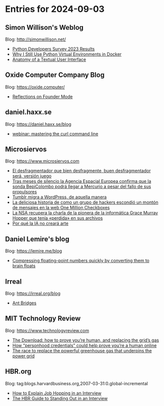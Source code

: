 # Entries for 2024-09-03
## Simon Willison's Weblog 
Blog: http://simonwillison.net/ 

- [Python Developers Survey 2023 Results](https://simonwillison.net/2024/Sep/3/python-developers-survey-2023/#atom-everything)
- [Why I Still Use Python Virtual Environments in Docker](https://simonwillison.net/2024/Sep/2/why-i-still-use-python-virtual-environments-in-docker/#atom-everything)
- [Anatomy of a Textual User Interface](https://simonwillison.net/2024/Sep/2/anatomy-of-a-textual-user-interface/#atom-everything)
## Oxide Computer Company Blog 
Blog: https://oxide.computer/ 

- [Reflections on Founder Mode](https://oxide.computer/blog/reflections-on-founder-mode)
## daniel.haxx.se 
Blog: https://daniel.haxx.se/blog 

- [webinar: mastering the curl command line](https://daniel.haxx.se/blog/2024/09/02/webinar-mastering-the-curl-command-line/)
## Microsiervos 
Blog: https://www.microsiervos.com 

- [El desfragmentador que bien desfragmente, buen desfragmentador será, versión juego](https://www.microsiervos.com/archivo/juegos-y-diversion/desfragmentador-desfragmente-desfragmentador-juego.html)
- [Tras meses de silencio la Agencia Espacial Europea confirma que la sonda BepiColombo podrá llegar a Mercurio a pesar del fallo de sus propulsores](https://www.microsiervos.com/archivo/espacio/esa-confirma-bepicolombo-puede-llegar-mercurio.html)
- [Tumblr migra a WordPress, de aquella manera](https://www.microsiervos.com/archivo/weblogs/tumblr-migra-wordpress.html)
- [La deliciosa historia de como un grupo de hackers escondió un montón de mensajes en la web One Million Checkboxes](https://www.microsiervos.com/archivo/hackers/hackers-mensajes-one-million-checkboxes.html)
- [La NSA recupera la charla de la pionera de la informática Grace Murray Hopper que tenía «perdida» en sus archivos](https://www.microsiervos.com/archivo/ordenadores/nsa-recupera-charla-perdida-pionera-informatica-grace-murray-hopper.html)
- [Por qué la IA no creará arte](https://www.microsiervos.com/archivo/frases-citas/por-que-ia-no-creara-arte-ted-chiang.html)
## Daniel Lemire's blog 
Blog: https://lemire.me/blog 

- [Compressing floating-point numbers quickly by converting them to brain floats](https://lemire.me/blog/2024/09/02/compressing-floating-point-numbers-quickly-by-converting-them-to-brain-floats/)
## Irreal 
Blog: https://irreal.org/blog 

- [Ant Bridges](https://irreal.org/blog/?p=12419)
## MIT Technology Review 
Blog: https://www.technologyreview.com 

- [The Download: how to prove you’re human, and replacing the grid’s gas](https://www.technologyreview.com/2024/09/02/1103477/the-download-how-to-prove-youre-human-and-replacing-the-grids-gas/)
- [How “personhood credentials” could help prove you’re a human online](https://www.technologyreview.com/2024/09/02/1103466/how-personhood-credentials-could-help-prove-youre-a-human-online/)
- [The race to replace the powerful greenhouse gas that underpins the power grid](https://www.technologyreview.com/2024/09/02/1103398/greenhouse-gas-grid-sf6/)
## HBR.org 
Blog: tag:blogs.harvardbusiness.org,2007-03-31:0.global-incremental 

- [How to Explain Job Hopping in an Interview](https://hbr.org/2024/09/how-to-explain-job-hopping-in-an-interview)
- [The HBR Guide to Standing Out in an Interview](https://hbr.org/2024/09/the-hbr-guide-to-standing-out-in-an-interview)
